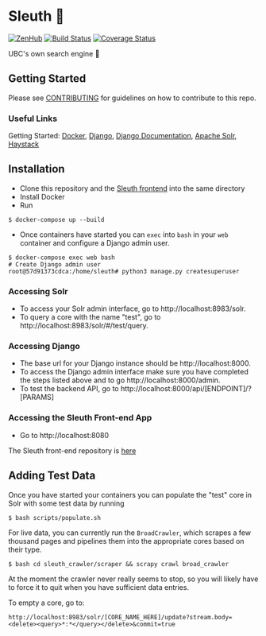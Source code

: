 # Sleuth :mag_right: 
[![ZenHub](https://img.shields.io/badge/Shipping_faster_with-ZenHub-5e60ba.svg?style=flat)](https://zenhub.com)
[![Build Status](https://travis-ci.org/ubclaunchpad/sleuth.svg?branch=master)](https://travis-ci.org/ubclaunchpad/sleuth)
[![Coverage Status](https://coveralls.io/repos/github/ubclaunchpad/sleuth/badge.svg)](https://coveralls.io/github/ubclaunchpad/sleuth)

UBC's own search engine :rocket:

## Getting Started

Please see [CONTRIBUTING](https://github.com/ubclaunchpad/sleuth/blob/master/.github/CONTRIBUTING.md) for guidelines on how to contribute to this repo.

### Useful Links

Getting Started: [Docker](https://docs.docker.com/get-started/),
[Django](https://www.djangoproject.com/start/),
[Django Documentation](https://docs.djangoproject.com/en/1.11/ref/contrib/admin/admindocs/),
[Apache Solr](https://lucene.apache.org/solr/guide/6_6/getting-started.html#getting-started),
[Haystack](https://django-haystack.readthedocs.io/en/master/tutorial.html#installation)

## Installation

- Clone this repository and the [Sleuth frontend](https://github.com/ubclaunchpad/sleuth-frontend) into the same directory
- Install Docker
- Run

```Shell
$ docker-compose up --build
```

- Once containers have started you can `exec` into `bash` in your `web` container and configure a Django admin user.

```Shell
$ docker-compose exec web bash
# Create Django admin user
root@57d91373cdca:/home/sleuth# python3 manage.py createsuperuser
```

### Accessing Solr

- To access your Solr admin interface, go to http://localhost:8983/solr.
- To query a core with the name "test", go to http://localhost:8983/solr/#/test/query.

### Accessing Django

- The base url for your Django instance should be http://localhost:8000. 
- To access the Django admin interface make sure you have completed the steps listed above and to go http://localhost:8000/admin.
- To test the backend API, go to http://localhost:8000/api/[ENDPOINT]/?[PARAMS]

### Accessing the Sleuth Front-end App

- Go to http://localhost:8080

The Sleuth front-end repository is [here](https://github.com/ubclaunchpad/sleuth-frontend)

## Adding Test Data

Once you have started your containers you can populate the "test" core in Solr with some test data by running

```Shell
$ bash scripts/populate.sh
```

For live data, you can currently run the `BroadCrawler`, which scrapes a few thousand pages and pipelines them into the appropriate cores based on their type.

```Shell
$ bash cd sleuth_crawler/scraper && scrapy crawl broad_crawler
```

At the moment the crawler never really seems to stop, so you will likely have to force it to quit when you have sufficient data entries.

To empty a core, go to:
```
http://localhost:8983/solr/[CORE_NAME_HERE]/update?stream.body=<delete><query>*:*</query></delete>&commit=true
```